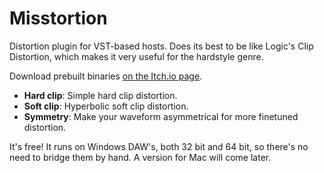 # Misstortion

Distortion plugin for VST-based hosts. Does its best to be like Logic's Clip Distortion, which makes it very useful for the hardstyle genre.

Download prebuilt binaries [on the Itch.io page](https://nimble.itch.io/misstortion).

* **Hard clip**: Simple hard clip distortion.
* **Soft clip**: Hyperbolic soft clip distortion.
* **Symmetry**: Make your waveform asymmetrical for more finetuned distortion.

It's free! It runs on Windows DAW's, both 32 bit and 64 bit, so there's no need to bridge them by hand. A version for Mac will come later.
